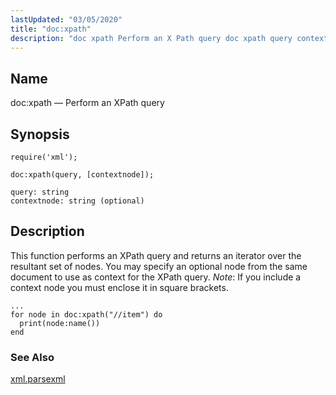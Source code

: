 ```yaml
---
lastUpdated: "03/05/2020"
title: "doc:xpath"
description: "doc xpath Perform an X Path query doc xpath query contextnode This function performs an X Path query and returns an iterator over the resultant set of nodes You may specify an optional node from the same document to use as context for the X Path query Note If you..."
---
```


<a name="lua.ref.xml.doc_xpath"></a> 
## Name

doc:xpath — Perform an XPath query

<a name="idp19335344"></a> 
## Synopsis

`require('xml');`

`doc:xpath(query, [contextnode]);`

```
query: string
contextnode: string (optional)
```
<a name="idp19339072"></a> 
## Description

This function performs an XPath query and returns an iterator over the resultant set of nodes. You may specify an optional node from the same document to use as context for the XPath query. *Note*: If you include a context node you must enclose it in square brackets.

<a name="lua.ref.xml.doc_xpath.example"></a> 


```
...
for node in doc:xpath("//item") do
  print(node:name())
end
```

<a name="idp19343584"></a> 
### See Also

[xml.parsexml](/momentum/4/lua/ref-xml-parsexml)